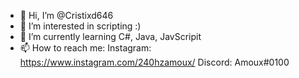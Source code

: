 - 👋 Hi, I’m @Cristixd646
- 👀 I’m interested in scripting :)
- 🌱 I’m currently learning C#, Java, JavScripit
- 📫 How to reach me:
Instagram: https://www.instagram.com/240hzamoux/
Discord: Amoux#0100
